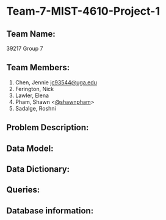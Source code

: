 # Team-7-MIST-4610-Project-1

## Team Name: 
39217 Group 7

## Team Members:

1. Chen, Jennie <jc93544@uga.edu>
2. Ferington, Nick 
3. Lawler, Elena
4. Pham, Shawn <[@shawnpham]((https://github.com/ShawnPham21))>
5. Sadalge, Roshni

## Problem Description:

## Data Model:

## Data Dictionary:

## Queries:

## Database information:



